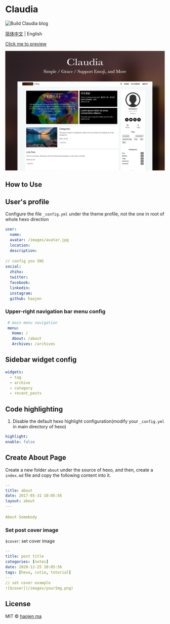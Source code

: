 # Claudia
![Build Claudia blog](https://github.com/Haojen/Claudia-theme-blog/workflows/Build%20Claudia%20blog/badge.svg?branch=master)

[简体中文](./README-EN.md) | English

[Click me to preview](https://haojen.github.io/Claudia-theme-blog/)

![cover](./screenshot/claudia-cover.png)

## How to Use

## User's profile

Configure the file `_config.yml` under the theme profile, not the one in  root of whole hexo direction

```yaml
user:
  name: 
  avatar: /images/avatar.jpg
  location:
  description:

// config you SNS
social:
  zhihu:
  twitter:
  facebook:
  linkedin:
  instagram:
  github: haojen

```

### Upper-right navigation bar menu config

```yaml
 # main menu navigation
 menu:
   Home: /
   About: /about
   Archives: /archives
```

## Sidebar widget config
```yaml
widgets:
  - tag
  - archive
  - category
  - recent_posts
```

## Code highlighting

1. Disable the default hexo highlight configuration(modify your `_config.yml` in main directory of hexo)

```yaml
highlight:
enable: false
```

## Create About Page

Create a new folder `about` under the source of hexo, and then, create a `index.md` file and copy the following content into it.

```yaml
--
title: about
date: 2017-05-31 10:05:56
layout: about
---

About Somebody
```

### Set post cover image

`$cover`:  set cover image

```yaml
--
title: post title
categories: [notes]
date: 2020-12-25 10:05:56
tags: [hexo, cutie, tutorial]
---
// set cover example
![$cover](/images/yourImg.png)
```

## License

MIT © [haojen ma](http://haojen.github.io/)
